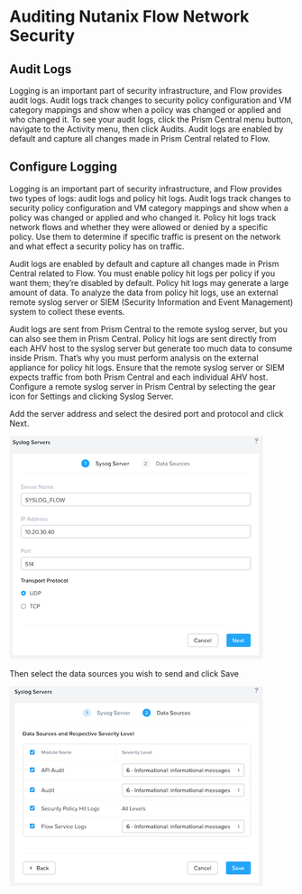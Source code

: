# Auditing Nutanix Flow Network Security

## Audit Logs

Logging is an important part of security infrastructure, and Flow provides audit logs. Audit logs track changes to security policy configuration and VM category mappings and show when a policy was changed or applied and who changed it. To see your audit logs, click the Prism Central menu button, navigate to the Activity menu, then click Audits. Audit logs are enabled by default and capture all changes made in Prism Central related to Flow.

## Configure Logging

Logging is an important part of security infrastructure, and Flow provides two types of logs: audit logs and policy hit logs. Audit logs track changes to security policy configuration and VM category mappings and show when a policy was changed or applied and who changed it. Policy hit logs track network flows and whether they were allowed or denied by a specific policy. Use them to determine if specific traffic is present on the network and what effect a security policy has on traffic.

Audit logs are enabled by default and capture all changes made in Prism Central related to Flow. You must enable policy hit logs per policy if you want them; they’re disabled by default. Policy hit logs may generate a large amount of data. To analyze the data from policy hit logs, use an external remote syslog server or SIEM (Security Information and Event Management) system to collect these events.

Audit logs are sent from Prism Central to the remote syslog server, but you can also see them in Prism Central. Policy hit logs are sent directly from each AHV host to the syslog server but generate too much data to consume inside Prism. That’s why you must perform analysis on the external appliance for policy hit logs. Ensure that the remote syslog server or SIEM expects traffic from both Prism Central and each individual AHV host. Configure a remote syslog server in Prism Central by selecting the gear icon for Settings and clicking Syslog Server. 

Add the server address and select the desired port and protocol and click Next.

![Syslog Server](../images/bp-2125-securing-citrix-virtual-apps-and-desktops-with-nutanix-flow_image43.png "Syslog Server")

Then select the data sources you wish to send and click Save

![Syslog Server Rules](../images/bp-2125-securing-citrix-virtual-apps-and-desktops-with-nutanix-flow_image44.png "Syslog Server Rules")